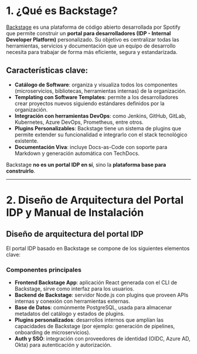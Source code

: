 # 1. ¿Qué es Backstage?

[Backstage](https://backstage.io/) es una plataforma de código abierto desarrollada por Spotify que permite construir un **portal para desarrolladores (IDP - Internal Developer Platform)** personalizado. Su objetivo es centralizar todas las herramientas, servicios y documentación que un equipo de desarrollo necesita para trabajar de forma más eficiente, segura y estandarizada.

## Características clave:

- **Catálogo de Software**: organiza y visualiza todos los componentes (microservicios, bibliotecas, herramientas internas) de la organización.
- **Templating con Software Templates**: permite a los desarrolladores crear proyectos nuevos siguiendo estándares definidos por la organización.
- **Integración con herramientas DevOps**: como Jenkins, GitHub, GitLab, Kubernetes, Azure DevOps, Prometheus, entre otros.
- **Plugins Personalizables**: Backstage tiene un sistema de plugins que permite extender su funcionalidad e integrarlo con el stack tecnológico existente.
- **Documentación Viva**: incluye Docs-as-Code con soporte para Markdown y generación automática con TechDocs.

Backstage **no es un portal IDP en sí**, sino la **plataforma base para construirlo**. 

---

# 2. Diseño de Arquitectura del Portal IDP y Manual de Instalación

## Diseño de arquitectura del portal IDP

El portal IDP basado en Backstage se compone de los siguientes elementos clave:

### Componentes principales

- **Frontend Backstage App**: aplicación React generada con el CLI de Backstage, sirve como interfaz para los usuarios.
- **Backend de Backstage**: servidor Node.js con plugins que proveen APIs internas y conexión con herramientas externas.
- **Base de Datos**: comúnmente PostgreSQL, usada para almacenar metadatos del catálogo y estados de plugins.
- **Plugins personalizados**: desarrollos internos que amplían las capacidades de Backstage (por ejemplo: generación de pipelines, onboarding de microservicios).
- **Auth y SSO**: integración con proveedores de identidad (OIDC, Azure AD, Okta) para autenticación y autorización.
